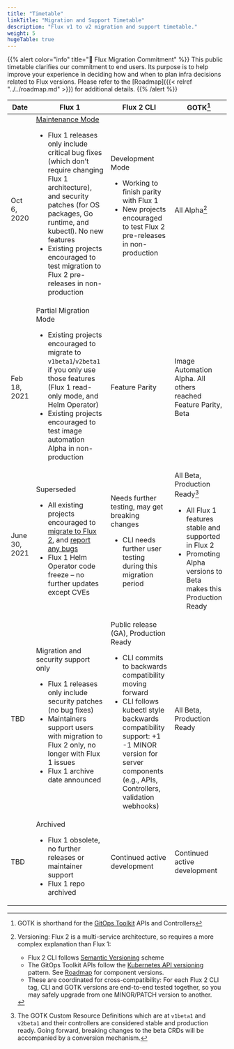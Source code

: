 ```yaml
---
title: "Timetable"
linkTitle: "Migration and Support Timetable"
description: "Flux v1 to v2 migration and support timetable."
weight: 5
hugeTable: true
---
```


{{% alert color="info" title="💖 Flux Migration Commitment" %}}
This public timetable clarifies our commitment to end users.
Its purpose is to help improve your experience in deciding how and when to plan infra decisions related to Flux versions.
Please refer to the [Roadmap]({{< relref "../../roadmap.md" >}}) for additional details.
{{% /alert %}}

| Date | Flux 1 | Flux 2 CLI | GOTK[^1] |
| -- | -- | -- | -- |
| Oct 6, 2020 | [Maintenance Mode](https://github.com/fluxcd/website/pull/25)<br><ul><li>Flux 1 releases only include critical bug fixes (which don’t require changing Flux 1 architecture), and security patches (for OS packages, Go runtime, and kubectl). No new features</li><li>Existing projects encouraged to test migration to Flux 2 pre-releases in non-production</li></ul> | Development Mode<br><ul><li>Working to finish parity with Flux 1</li><li>New projects encouraged to test Flux 2 pre-releases in non-production</li></ul> | All Alpha[^2] |
Feb 18, 2021 | Partial Migration Mode<br><ul><li>Existing projects encouraged to migrate to `v1beta1`/`v2beta1` if you only use those features (Flux 1 read-only mode, and Helm Operator)</li><li>Existing projects encouraged to test image automation Alpha in non-production</li></ul> | Feature Parity | Image Automation Alpha. All others reached Feature Parity, Beta |
| June 30, 2021 | Superseded<br><ul><li>All existing projects encouraged to [migrate to Flux 2](/flux/migration/flux-v1-migration/), and [report any bugs](https://github.com/fluxcd/flux2/issues/new/choose)</li><li>Flux 1 Helm Operator code freeze – no further updates except CVEs</li></ul> | Needs further testing, may get breaking changes<br><ul><li>CLI needs further user testing during this migration period</li></ul> | All Beta, Production Ready[^3]<br><ul><li>All Flux 1 features stable and supported in Flux 2</li><li>Promoting Alpha versions to Beta makes this Production Ready</li></ul> |
| TBD | Migration and security support only<br><ul><li>Flux 1 releases only include security patches (no bug fixes)</li><li>Maintainers support users with migration to Flux 2 only, no longer with Flux 1 issues</li><li>Flux 1 archive date announced</li></ul> | Public release (GA), Production Ready<br><ul><li>CLI commits to backwards compatibility moving forward</li><li>CLI follows kubectl style backwards compatibility support: +1 -1 MINOR version for server components (e.g., APIs, Controllers, validation webhooks)</li></ul> | All Beta, Production Ready |
| TBD | Archived<br><ul><li>Flux 1 obsolete, no further releases or maintainer support</li><li>Flux 1 repo archived</li></ul> | Continued active development | Continued active development |

[^1]: GOTK is shorthand for the [GitOps Toolkit](/flux/components/) APIs and Controllers

[^2]: Versioning: Flux 2 is a multi-service architecture, so requires a more complex explanation than Flux 1:
     - Flux 2 CLI follows [Semantic Versioning](https://semver.org/) scheme
     - The GitOps Toolkit APIs follow the [Kubernetes API versioning](https://kubernetes.io/docs/reference/using-api/#api-versioning) pattern. See [Roadmap](/roadmap/) for component versions.
     - These are coordinated for cross-compatibility: For each Flux 2 CLI tag, CLI and GOTK versions are end-to-end tested together, so you may safely upgrade from one MINOR/PATCH version to another.

[^3]: The GOTK Custom Resource Definitions which are at `v1beta1` and `v2beta1` and their controllers are considered stable and production ready. Going forward, breaking changes to the beta CRDs will be accompanied by a conversion mechanism.
